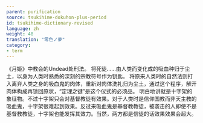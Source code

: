 ```yaml
---
parent: purification
source: tsukihime-dokuhon-plus-period
id: tsukihime-dictionary-revised
language: zh
weight: 48
translation: "零色ノ夢"
category:
- term
---
```


《月姬》中教会的Undead处刑法。
将死徒……由人类而变化成的吸血种归于尘土，以身为人类时熟悉的深刻的宗教符号作为钥匙。
将原来人类时的自然法则打入离弃人类之身的吸血鬼的肉体，重新对肉体洗礼归为尘土，通过这个程序，解开肉体构成再锁回原状，“定理之键”是这个仪式的必须品。
明白地讲就是十字架的象征物。不过十字架只会对基督教徒有效果。对于人类时是信仰国教而非天主教的吸血鬼，十字架很难起到效果。反过来吸血鬼是基督教教徒，被袭击的人即使不是基督教教徒，十字架也能发挥其效力。当然，两方都是信徒的话效果效果会超大。

